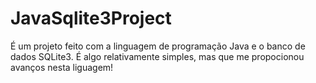 # JavaSqlite3Project
É um projeto feito com a linguagem de programação Java e o banco de dados SQLite3. É algo relativamente simples, mas que me propocionou avanços nesta liguagem!
